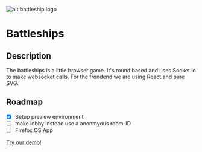 ![alt battleship logo](http://battleships.coding-lemur.de/images/Battleship.png)

Battleships
===========

## Description ##
The battleships is a little browser game.
It's round based and uses Socket.io to make websocket calls. For the frondend we are using React and pure SVG.

## Roadmap ##
- [x] Setup preview environment
- [ ] make lobby instead use a anonmyous room-ID
- [ ] Firefox OS App

[Try our demo!](http://battleships.coding-lemur.de/)
